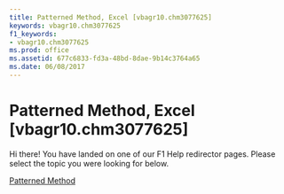 ```yaml
---
title: Patterned Method, Excel [vbagr10.chm3077625]
keywords: vbagr10.chm3077625
f1_keywords:
- vbagr10.chm3077625
ms.prod: office
ms.assetid: 677c6833-fd3a-48bd-8dae-9b14c3764a65
ms.date: 06/08/2017
---
```



# Patterned Method, Excel [vbagr10.chm3077625]

Hi there! You have landed on one of our F1 Help redirector pages. Please select the topic you were looking for below.

[Patterned Method](http://msdn.microsoft.com/library/a492f089-cd6e-e7c3-2b25-7bcfadde4319%28Office.15%29.aspx)

